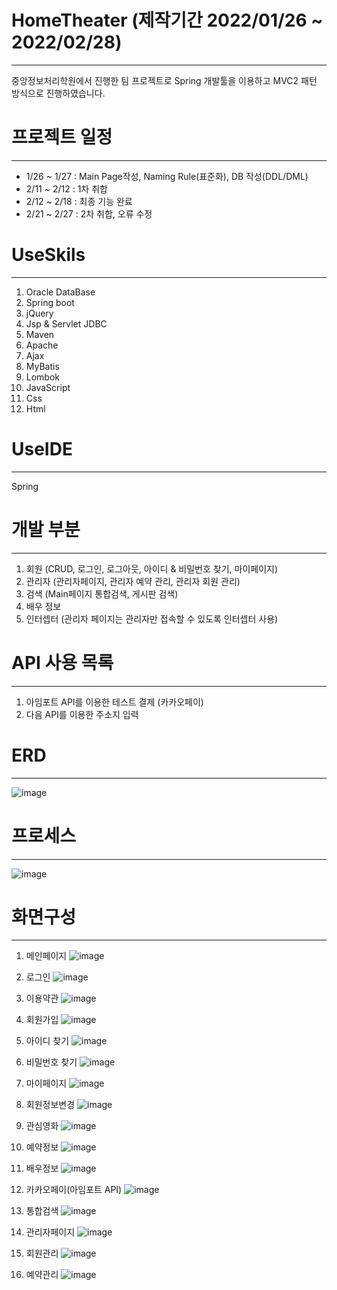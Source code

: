 # HomeTheater (제작기간 2022/01/26 ~ 2022/02/28)
----------
중앙정보처리학원에서 진행한 팀 프로젝트로 Spring 개발툴을 이용하고 MVC2 패턴 방식으로 진행하였습니다.

# 프로젝트 일정
----------
+ 1/26 ~ 1/27 : Main Page작성, Naming Rule(표준화), DB 작성(DDL/DML)
+ 2/11 ~ 2/12 : 1차 취합
+ 2/12 ~ 2/18 : 최종 기능 완료
+ 2/21 ~ 2/27 : 2차 취합, 오류 수정

# UseSkils
----------
1. Oracle DataBase
2. Spring boot
3. jQuery
4. Jsp & Servlet JDBC
5. Maven
6. Apache
7. Ajax
8. MyBatis
9. Lombok
10. JavaScript
11. Css
12. Html

# UseIDE
----------
Spring

# 개발 부분
----------
1. 회원 (CRUD, 로그인, 로그아웃, 아이디 & 비밀번호 찾기, 마이페이지)
2. 관리자 (관리자페이지, 관리자 예약 관리, 관리자 회원 관리)
3. 검색 (Main페이지 통합검색, 게시판 검색)
4. 배우 정보
5. 인터셉터 (관리자 페이지는 관리자만 접속할 수 있도록 인터셉터 사용)

# API 사용 목록
----------
1. 아임포트 API를 이용한 테스트 결제 (카카오페이)
2. 다음 API를 이용한 주소지 입력

# ERD
----------
![image](https://user-images.githubusercontent.com/90196622/160064940-3fd145b5-9680-4e4f-9b64-97477138c002.png)

# 프로세스
----------
![image](https://user-images.githubusercontent.com/90196622/160065100-5196ebb0-9cbe-467a-9682-d807641ec8f7.png)

# 화면구성
----------
1. 메인페이지
![image](https://user-images.githubusercontent.com/90196622/160065281-d21f42bf-f581-4b7a-9abc-f3c6d1bbb8e2.png)

2. 로그인
![image](https://user-images.githubusercontent.com/90196622/160065321-a9baf640-363f-4daa-8556-b3024d6ecc5e.png)

3. 이용약관
![image](https://user-images.githubusercontent.com/90196622/160065372-377ad40d-94c8-4184-ad0e-2285e14432b9.png)

4. 회원가입
![image](https://user-images.githubusercontent.com/90196622/160065410-870b4af4-f62e-45b3-812a-4373a526e491.png)

5. 아이디 찾기
![image](https://user-images.githubusercontent.com/90196622/160065451-4a0be4b5-da6e-4653-bdb5-cd226a50239a.png)

6. 비밀번호 찾기
![image](https://user-images.githubusercontent.com/90196622/160065480-e93fd507-11ff-4d7f-ba65-ce2f5621cb4f.png)

7. 마이페이지
![image](https://user-images.githubusercontent.com/90196622/160065545-8d56250c-f03c-4231-9e84-02aeb42aa5b5.png)

8. 회원정보변경
![image](https://user-images.githubusercontent.com/90196622/160065593-9866afb0-0a81-4727-8284-9e04723217e5.png)

9. 관심영화
![image](https://user-images.githubusercontent.com/90196622/160065613-d14b53d2-4ae7-4fb3-9268-82de63a2bab9.png)

10. 예약정보
![image](https://user-images.githubusercontent.com/90196622/160065636-22e216b5-c7c9-4e7d-8175-f29bc9636bc8.png)

11. 배우정보
![image](https://user-images.githubusercontent.com/90196622/160065670-4d4318ba-1dcb-40e6-a1f8-e1ead940c998.png)

12. 카카오페이(아임포트 API)
![image](https://user-images.githubusercontent.com/90196622/160065735-316b16ff-0827-4e60-b2c2-c4883ab04f8e.png)

13. 통합검색
![image](https://user-images.githubusercontent.com/90196622/160065800-d31acc26-dae7-4c5c-8ed1-919eb8e09745.png)

14. 관리자페이지
![image](https://user-images.githubusercontent.com/90196622/160065838-2217fced-6a0c-441a-96b8-e435a3d599d3.png)

15. 회원관리
![image](https://user-images.githubusercontent.com/90196622/160065875-7b2ebd49-6238-4919-a752-424b25004b3b.png)

16. 예약관리
![image](https://user-images.githubusercontent.com/90196622/160065902-c0f87d13-b13c-4cf2-9c81-e27b8db0fe89.png)

